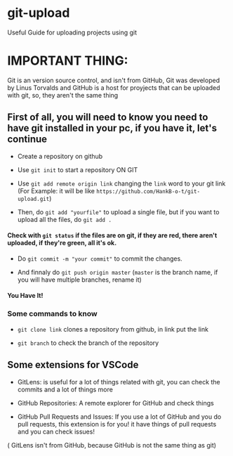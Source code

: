 # git-upload
Useful Guide for uploading projects using git

# IMPORTANT THING:

Git is an version source control, and isn't from GitHub, Git was developed by Linus Torvalds and GitHub is a host for proyjects that can be uploaded with git, so, they aren't the same thing 

## First of all, you will need to know you need to have git installed in your pc, if you have it, let's continue

- Create a repository on github

- Use `git init` to start a repository ON GIT

- Use `git add remote origin link` changing the `link` word to your git link (For Example: it will be like `https://github.com/HankB-o-t/git-upload.git`)

- Then, do `git add "yourfile"` to upload a single file, but if you want to upload all the files, do `git add .`

#### Check with `git status` if the files are on git, if they are red, there aren't uploaded, if they're green, all it's ok.

- Do `git commit -m "your commit"` to commit the changes.

- And finnaly do `git push origin master` (`master` is the branch name, if you will have multiple branches, rename it)

#### You Have It!


### Some commands to know

- `git clone link` clones a repository from github, in link put the link

- `git branch` to check the branch of the repository

## Some extensions for VSCode

- GitLens: is useful for a lot of things related with git, you can check the commits and a lot of things more

- GitHub Repositories: A remote explorer for GitHub and check things

- GitHub Pull Requests and Issues: If you use a lot of GitHub and you do pull requests, this extension is for you! it have things of pull requests and you can check issues!

( GitLens isn't from GitHub, because GitHub is not the same thing as git)
